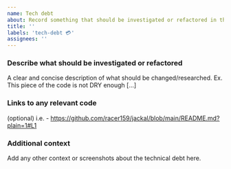 ```yaml
---
name: Tech debt
about: Record something that should be investigated or refactored in the future.
title: ''
labels: 'tech-debt 💳'
assignees: ''
---
```


### Describe what should be investigated or refactored
A clear and concise description of what should be changed/researched. Ex. This piece of the code is not DRY enough [...]

### Links to any relevant code
(optional) i.e. - https://github.com/racer159/jackal/blob/main/README.md?plain=1#L1

### Additional context
Add any other context or screenshots about the technical debt here.
